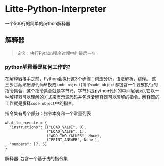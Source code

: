 # Litte-Python-Interpreter
一个500行的简单的python解释器

## 解释器
> 定义：执行Python程序过程中的最后一步

### python解释器是如何工作的?

在解释器接手之前，Python会执行这3个步骤：词法分析，语法解析，编译。
这三步合起来把源代码转换成`code object`(每个`code object`都包含一个要被执行的指令集合，这个指令集合就是字节码，字节码是python代码的中间层表示),它以一种解释器可以理解的方式来表示源代码并包含着解释器可以理解的指令。解释器的工作就是解释`code object`中的指令。


指令集有两个部分：指令本身和一个常量列表

```
what_to_execute = {
  "instructions": [("LOAD_VALUE", 0),
                   ("LOAD_VALUE", 1),
                   ("ADD_TWO_VALUES", None),
                   ("PRINT_ANSWER", None)],
  "numbers": [7, 5]
}
```

解释器: 包含一个基于栈的指令集

